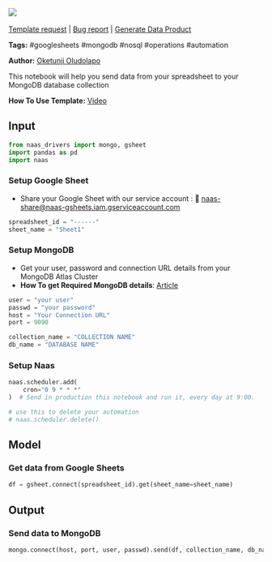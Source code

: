 <a href="https://app.naas.ai/user-redirect/naas/downloader?url=https://raw.githubusercontent.com/jupyter-naas/awesome-notebooks/master/Google%20Sheets/Google_Sheets_Send_data_to_MongoDB.ipynb" target="_parent"><img src="https://naasai-public.s3.eu-west-3.amazonaws.com/Open_in_Naas_Lab.svg"/></a><br><br><a href="https://github.com/jupyter-naas/awesome-notebooks/issues/new?assignees=&labels=&template=template-request.md&title=Tool+-+Action+of+the+notebook+">Template request</a> | <a href="https://github.com/jupyter-naas/awesome-notebooks/issues/new?assignees=&labels=bug&template=bug_report.md&title=Google+Sheets+-+Send+data+to+MongoDB:+Error+short+description">Bug report</a> | <a href="https://app.naas.ai/user-redirect/naas/downloader?url=https://raw.githubusercontent.com/jupyter-naas/awesome-notebooks/master/Naas/Naas_Start_data_product.ipynb" target="_parent">Generate Data Product</a>

**Tags:** #googlesheets #mongodb #nosql #operations #automation

**Author:** [Oketunji Oludolapo](https://www.linkedin.com/in/oludolapo-oketunji/)

This notebook will help you send data from your spreadsheet to your MongoDB database collection

**How To Use Template:** [Video](https://drive.google.com/file/d/1fSeOXVjVj0gXE-hr1oSCVGyoV2HISczp/view?usp=sharing)

## Input


```python
from naas_drivers import mongo, gsheet
import pandas as pd
import naas
```

### Setup Google Sheet
- Share your Google Sheet with our service account : 🔗 naas-share@naas-gsheets.iam.gserviceaccount.com


```python
spreadsheet_id = "------"
sheet_name = "Sheet1"
```

### Setup MongoDB
- Get your user, password and connection URL details from your MongoDB Atlas Cluster
- **How To get Required MongoDB details**: [Article](https://towardsdev.com/part-6-7-of-python-mongodb-tutorial-series-for-data-scientists-connecting-mongodb-atlas-to-python-d7169445fca1)


```python
user = "your user"
passwd = "your password"
host = "Your Connection URL"
port = 9090

collection_name = "COLLECTION NAME"
db_name = "DATABASE NAME"
```

### Setup Naas


```python
naas.scheduler.add(
    cron="0 9 * * *"
)  # Send in production this notebook and run it, every day at 9:00.

# use this to delete your automation
# naas.scheduler.delete()
```

## Model

### Get data from Google Sheets


```python
df = gsheet.connect(spreadsheet_id).get(sheet_name=sheet_name)
```

## Output

### Send data to MongoDB


```python
mongo.connect(host, port, user, passwd).send(df, collection_name, db_name, replace=True)
```
